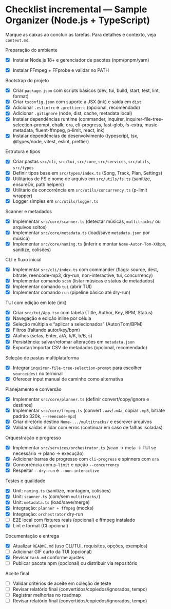 # Checklist incremental — Sample Organizer (Node.js + TypeScript)

Marque as caixas ao concluir as tarefas. Para detalhes e contexto, veja `context.md`.

Preparação do ambiente
- [x] Instalar Node.js 18+ e gerenciador de pacotes (npm/pnpm/yarn)
- [x] Instalar FFmpeg + FFprobe e validar no PATH
 

Bootstrap do projeto
- [x] Criar `package.json` com scripts básicos (dev, tui, build, start, test, lint, format)
- [x] Criar `tsconfig.json` com suporte a JSX (ink) e saída em `dist`
- [x] Adicionar `.eslintrc` e `.prettierrc` (opcional, recomendado)
- [x] Adicionar `.gitignore` (node, dist, cache, metadata local)
- [x] Instalar dependências runtime (commander, inquirer, inquirer-file-tree-selection-prompt, chalk, ora, cli-progress, fast-glob, fs-extra, music-metadata, fluent-ffmpeg, p-limit, react, ink)
- [x] Instalar dependências de desenvolvimento (typescript, tsx, @types/node, vitest, eslint, prettier)

Estrutura e tipos
- [x] Criar pastas `src/cli`, `src/tui`, `src/core`, `src/services`, `src/utils`, `src/types`
- [x] Definir tipos base em `src/types/index.ts` (Song, Track, Plan, Settings)
- [x] Utilitários de FS e nome de arquivo em `src/utils/fs.ts` (sanitize, ensureDir, path helpers)
- [x] Utilitário de concorrência em `src/utils/concurrency.ts` (p-limit wrapper)
- [x] Logger simples em `src/utils/logger.ts`

Scanner e metadados
- [x] Implementar `src/core/scanner.ts` (detectar músicas, `multitracks/` ou arquivos soltos)
- [x] Implementar `src/core/metadata.ts` (load/save `metadata.json` por música)
- [x] Implementar `src/core/naming.ts` (inferir e montar `Nome-Autor-Tom-XXbpm`, sanitize, colisões)

CLI e fluxo inicial
- [x] Implementar `src/cli/index.ts` com commander (flags: source, dest, bitrate, reencode-mp3, dry-run, non-interactive, tui, concurrency)
- [x] Implementar comando `scan` (listar músicas e status de metadados)
- [x] Implementar comando `tui` (abrir TUI)
- [x] Implementar comando `run` (pipeline básico até dry-run)

TUI com edição em lote (ink)
- [x] Criar `src/tui/App.tsx` com tabela (Title, Author, Key, BPM, Status)
- [x] Navegação e edição inline por célula
- [x] Seleção múltipla e “aplicar a selecionados” (Autor/Tom/BPM)
- [x] Filtros (faltando autor/key/bpm)
- [x] Atalhos (setas, Enter, a/A, k/K, b/B, s)
- [x] Persistência: salvar/retomar alterações em `metadata.json`
- [x] Exportar/Importar CSV de metadados (opcional, recomendado)

Seleção de pastas multiplataforma
- [x] Integrar `inquirer-file-tree-selection-prompt` para escolher `source`/`dest` no terminal
- [x] Oferecer input manual de caminho como alternativa

Planejamento e conversão
- [x] Implementar `src/core/planner.ts` (definir convert/copy/ignore e destinos)
- [x] Implementar `src/core/ffmpeg.ts` (convert `.wav`/`.m4a`, copiar `.mp3`, bitrate padrão 320k, `--reencode-mp3`)
- [x] Criar diretório destino `Nome-.../multitracks/` e escrever arquivos
- [x] Validar saídas e lidar com erros (continuar em caso de falhas isoladas)

Orquestração e progresso
- [x] Implementar `src/services/orchestrator.ts` (scan → meta → TUI se necessário → plano → execução)
- [x] Adicionar barras de progresso com `cli-progress` e spinners com `ora`
- [x] Concorrência com `p-limit` e opção `--concurrency`
- [x] Respeitar `--dry-run` e `--non-interactive`

Testes e qualidade
- [x] Unit: `naming.ts` (sanitize, montagem, colisões)
- [x] Unit: `scanner.ts` (com/sem `multitracks/`)
- [x] Unit: `metadata.ts` (load/save/merge)
- [x] Integração: `planner + ffmpeg` (mocks)
- [x] Integração: `orchestrator` dry-run
- [ ] E2E local com fixtures reais (opcional) e ffmpeg instalado
- [x] Lint e format (CI opcional)

Documentação e entrega
- [x] Atualizar `README.md` (uso CLI/TUI, requisitos, opções, exemplos)
- [ ] Adicionar GIF curto da TUI (opcional)
- [x] Revisar `task.md` conforme ajustes
- [ ] Publicar pacote npm (opcional) ou distribuir via repositório

Aceite final
- [ ] Validar critérios de aceite em coleção de teste
- [ ] Revisar relatório final (convertidos/copiedos/ignorados, tempo)
- [ ] Registrar melhorias no roadmap
- [ ] Revisar relatório final (convertidos/copiedos/ignorados, tempo)
